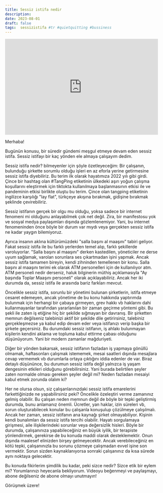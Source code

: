 ```yaml
---
title: Sessiz istifa nedir
description:
date: 2023-08-01 
draft: false
tags:  sessizistifa #tr #quietquitting #bussiness
---
```



<iframe style="width:100%" height="315" src="https://www.youtube.com/embed/SvMVxt4Gs7w" title="YouTube video player" frameborder="0" allow="accelerometer; autoplay; clipboard-write; encrypted-media; gyroscope; picture-in-picture; web-share" allowfullscreen></iframe>

<!--more-->
Merhaba!

Bugünün konusu, bir süredir gündemi meşgul etmeye devam eden sessiz istifa. Sessiz istifayı bir kaç yönden ele almaya çalışayım dedim. 

Sessiz istifa nedir?
bilmeyenler için şöyle özetleyeceğim: Bir çalışanın, bulunduğu şirkette sorumlu olduğu işleri en az eforla yerine getirmesine sessiz istifa diyebiliriz. Bu terim ilk olarak hayatımıza 2022 yılı gibi girdi. Çince bir hashtag olan #TangPing etiketinin ülkedeki aşırı yoğun çalışma koşullarını eleştirmek için tiktokta kullanılmaya başlanmasının etkisi ile ve pandeminin etkisi birlikte oluştu bu terim. Çince olan tangping etiketinin ingilizce karşılığı "lay flat", türkçeye akışına bırakmak, gidişine bırakmak şeklinde çevirebiliriz. 

Sessiz istifanın gerçek bir olgu mu olduğu, yoksa sadece bir internet fenomeni mi olduğunu anlayabilmek çok net değil. Zira, bir manifestosu yok ve sosyal medya paylaşımları dışında gözlemlenemiyor. Yani, bu internet fenomeninden önce böyle bir durum var mıydı veya gerçekten sessiz istifa ne kadar yaygın bilemiyoruz. 

Ayrıca insanın aklına kültürümüzdeki "salla başını al maaşını" tabiri geliyor. Fakat sessiz istifa ile bu farklı yerlerden temel alıp, farklı şekillerde varoluyorlar. "Salla başını al maaşını" derken kastedilen, yöneticiler ne derse uyum sağlamak, varolan sorunlara ses çıkartmadan işini yapmak. Ancak sessiz istifa tamamen bireyin, kendi zihninden temellenen bir konu. Salla başını al maaşını terimi ek olarak ATM personelleri için de kullanılıyor atm. ATM personeli nedir derseniz, haluk bilginerin müthiş açıklamasıyla "Ay başında Toplar Maaşını personeli" olarak açıklayabiliriz. Ancak her iki durumda da, sessiz istifa ile arasında bariz farkları mevcut. 

Öncelikle sessiz istifa, sorunlu bir yönetimi bulunan şirketlerin, istifa etmeye cesaret edemeyen, ancak yönetime de bu konu hakkında yaptırımda bulunmak için herhangi bir çabaya girmeyen, grev hakkı vb haklarını dahi kullanmayanlar tarafından yararlanılan bir zaman geçirme yöntemi gibi. Bu şekli ile zaten iş etiğine hiç bir şekilde sığmayan bir davranış. Bir şirketten memnun değilseniz talebinizi aktif bir şekilde dile getirirsiniz, talebiniz gerçekleşmezse ya kabul edip devam eder veya istifanızı verip başka bir şirkete geçersiniz. Bu durumdaki sessiz istifanın, iş ahlakı bulunmayan kişilerin kendini aklama ve topluma kabul ettirme çabası olduğunu düşünüyorum. Yani bir modern zamanlar mağduriyeti.

Diğer bir yönden bakarsak, sessiz istifanın fazladan iş yapmaya gönüllü olmamak, haftasonları çalışmak istememek, mesai saatleri dışında mesajlara cevap vermemek vb durumlarla ortaya çıktığını iddia edenler de var. Biraz detaylı düşününce, bu durumun sessiz istifa değil yalnızca iş yaşam dengesinin etkileri olduğunu görebilirsiniz. Yani burada belirtilen şeyler zaten normalde olması gereken şeyler değil mi? Neden fazladan mesaiyi kabul etmek zorunda olalım ki? 

Her ne olursa olsun, siz çalışanlarınızdaki sessiz istifa emarelerini farkettiğinizde ne yapabilirsiniz peki? Öncelikle özeleştiri verme zamanınız gelmiş olabilir. Bu çalışan neden memnun değil de böyle bir tepki geliştirmiş durumda, bunu anlamanız önemli. Ücretler, yan haklar, izin süreleri vb, sorun oluşturabilecek konular bu çalışanla konuşulup çözülmeye çalışılmalı. Ancak her zaman, sessiz istifanın ana kaynağı şirket olmayabiliyor. Kişinin kendi bunalımları da sessiz istifa tercihi olabilir. Hayatı sorgulamaya girişmesi, aile ilişkilerindeki sorunlar veya değersizlik hisleri. Böyle bir durumda, çalışanınıza yapabileceğiniz en büyük iyilik, bir terapiste yönlendirmek, gerekirse de bu konuda maddi olarak desteklemektir. Onun dışında maalesef elinizden birşey gelmeyecektir. Ancak verebileceğiniz en kötü tepki, çalışanınızla bu sorunu çözmeye çalışmadan evvel işine son vermektir. Sorun sizden kaynaklanıyorsa sonraki çalışanınız da kısa sürede aynı noktaya gelecektir. 

Bu konuda fikirlerim şimdilik bu kadar, peki sizce nedir? Sizce etik bir eylem mi?
Yorumlarınızı heyecanla bekliyorum. Videoyu beğenmeyi ve paylaşmayı, abone değilseniz de abone olmayı unutmayın!

Görüşmek üzere!

